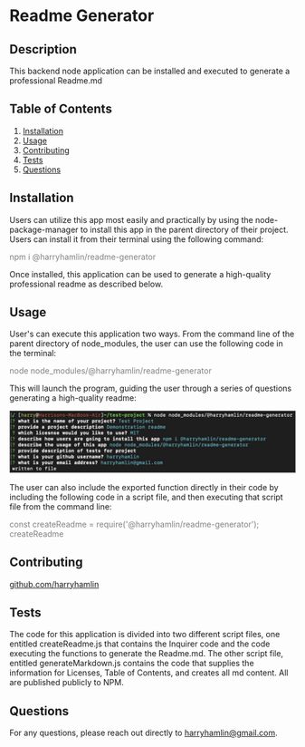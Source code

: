 
# Readme Generator

## Description

This backend node application can be installed and executed to generate a professional Readme.md


  ## Table of Contents
1. [Installation](#installation)
2. [Usage](#usage)
3. [Contributing](#contributing)
4. [Tests](#tests)
5. [Questions](#questions)
  

## Installation

Users can utilize this app most easily and practically by using the node-package-manager to install this app in the parent directory of their project. Users can install it from their terminal using the following command:

<span style='color: grey'>npm i @harryhamlin/readme-generator</span>

Once installed, this application can be used to generate a high-quality professional readme as described below.

## Usage

User's can execute this application two ways. From the command line of the parent directory of node_modules, the user can use the following code in the terminal:

<span style='color: grey'>node node_modules/@harryhamlin/readme-generator</span>

This will launch the program, guiding the user through a series of questions generating a high-quality readme:

<img src="assets/images/demo.jpg" width=600 style='border: 1px solid grey'/>

The user can also include the exported function directly in their code by including the following code in a script file, and then executing that script file from the command line:

<span style='color: grey'>const createReadme = require('@harryhamlin/readme-generator'); createReadme </span>

## Contributing

<a href="https://github.com/harryhamlin">github.com/harryhamlin</a>

## Tests

The code for this application is divided into two different script files, one entitled createReadme.js that contains the Inquirer code and the code executing the functions to generate the Readme.md. The other script file, entitled generateMarkdown.js contains the code that supplies the information for Licenses, Table of Contents, and creates all md content. All are published publicly to NPM.

## Questions

For any questions, please reach out directly to <a href="mailto:harryhamlin@gmail.com" target="_blank">harryhamlin@gmail.com</a>.


